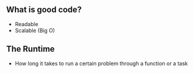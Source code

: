 ## What is good code?

- Readable
- Scalable (Big O)

## The Runtime

- How long it takes to run a certain problem through a function or a task
